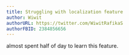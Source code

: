 ```yaml
---
title: Struggling with localization feature
author: Wiwit 
authorURL: https://twitter.com/WiwitRafikaS
authorFBID: 2384856656
---
```


almost spent half of day to learn this feature.
